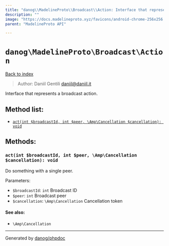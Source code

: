 ```yaml
---
title: "danog\\MadelineProto\\Broadcast\\Action: Interface that represents a broadcast action."
description: ""
image: "https://docs.madelineproto.xyz/favicons/android-chrome-256x256.png"
parent: "MadelineProto API"

---
```

# `danog\MadelineProto\Broadcast\Action`
[Back to index](../../../index.html)

> Author: Daniil Gentili <daniil@daniil.it>  
  

Interface that represents a broadcast action.  




## Method list:
* [`act(int $broadcastId, int $peer, \Amp\Cancellation $cancellation): void`](#act)

## Methods:
### `act(int $broadcastId, int $peer, \Amp\Cancellation $cancellation): void`

Do something with a single peer.


Parameters:

* `$broadcastId`: `int` Broadcast ID  
* `$peer`: `int` Broadcast peer  
* `$cancellation`: `\Amp\Cancellation` Cancellation token  


#### See also: 
* `\Amp\Cancellation`




---
Generated by [danog/phpdoc](https://phpdoc.daniil.it)
